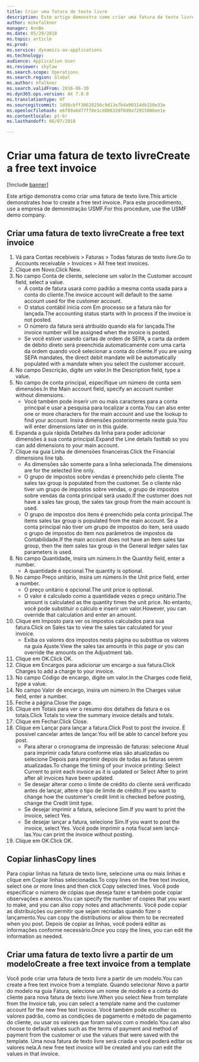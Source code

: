 ```yaml
--- 
title: Criar uma fatura de texto livre
description: Este artigo demonstra como criar uma fatura de texto livre.
author: mikefalkner
manager: AnnBe
ms.date: 05/29/2018
ms.topic: article
ms.prod: 
ms.service: dynamics-ax-applications
ms.technology: 
audience: Application User
ms.reviewer: shylaw
ms.search.scope: Operations
ms.search.region: Global
ms.author: mfalkner
ms.search.validFrom: 2016-06-30
ms.dyn365.ops.version: AX 7.0.0
ms.translationtype: HT
ms.sourcegitcommit: 1d98cbff30620256c9d13e7b4a90314db150e33e
ms.openlocfilehash: e6f89a6d77ff8e1cd88632df0d9a72915086ee1e
ms.contentlocale: pt-br
ms.lasthandoff: 08/07/2018

---
```


# <a name="create-a-free-text-invoice"></a><span data-ttu-id="f7379-103">Criar uma fatura de texto livre</span><span class="sxs-lookup"><span data-stu-id="f7379-103">Create a free text invoice</span></span>

[!include [banner](../includes/banner.md)]

<span data-ttu-id="f7379-104">Este artigo demonstra como criar uma fatura de texto livre.</span><span class="sxs-lookup"><span data-stu-id="f7379-104">This article demonstrates how to create a free text invoice.</span></span> <span data-ttu-id="f7379-105">Para este procedimento, use a empresa de demonstração USMF.</span><span class="sxs-lookup"><span data-stu-id="f7379-105">For this procedure, use the USMF demo company.</span></span>

## <a name="create-a-free-text-invoice"></a><span data-ttu-id="f7379-106">Criar uma fatura de texto livre</span><span class="sxs-lookup"><span data-stu-id="f7379-106">Create a free text invoice</span></span>

1. <span data-ttu-id="f7379-107">Vá para Contas recebíveis > Faturas > Todas faturas de texto livre.</span><span class="sxs-lookup"><span data-stu-id="f7379-107">Go to Accounts receivable > Invoices > All free text invoices.</span></span>
2. <span data-ttu-id="f7379-108">Clique em Novo.</span><span class="sxs-lookup"><span data-stu-id="f7379-108">Click New.</span></span>
3. <span data-ttu-id="f7379-109">No campo Conta de cliente, selecione um valor.</span><span class="sxs-lookup"><span data-stu-id="f7379-109">In the Customer account field, select a value.</span></span>
    * <span data-ttu-id="f7379-110">A conta de fatura usará como padrão a mesma conta usada para a conta do cliente.</span><span class="sxs-lookup"><span data-stu-id="f7379-110">The invoice account will default to the same account used for the customer account.</span></span>   
    * <span data-ttu-id="f7379-111">O status contábil inicia com Em processo se a fatura não for lançada.</span><span class="sxs-lookup"><span data-stu-id="f7379-111">The accounting status starts with In process if the invoice is not posted.</span></span>   
    * <span data-ttu-id="f7379-112">O número da fatura será atribuído quando ela for lançada.</span><span class="sxs-lookup"><span data-stu-id="f7379-112">The invoice number will be assigned when the invoice is posted.</span></span>  
    * <span data-ttu-id="f7379-113">Se você estiver usando cartas de ordem de SEPA, a carta da ordem de débito direto será preenchida automaticamente com uma carta da ordem quando você selecionar a conta do cliente.</span><span class="sxs-lookup"><span data-stu-id="f7379-113">If you are using SEPA mandates, the direct debit mandate will be automatically populated with a mandate when you select the customer account.</span></span>  
4. <span data-ttu-id="f7379-114">No campo Descrição, digite um valor.</span><span class="sxs-lookup"><span data-stu-id="f7379-114">In the Description field, type a value.</span></span>
5. <span data-ttu-id="f7379-115">No campo de conta principal, especifique um número de conta sem dimensões.</span><span class="sxs-lookup"><span data-stu-id="f7379-115">In the Main account field, specify an account number without dimensions.</span></span>
    * <span data-ttu-id="f7379-116">Você também pode inserir um ou mais caracteres para a conta principal e usar a pesquisa para localizar a conta.</span><span class="sxs-lookup"><span data-stu-id="f7379-116">You can also enter one or more characters for the main account and use the lookup to find your account.</span></span> <span data-ttu-id="f7379-117">Insira dimensões posteriormente neste guia.</span><span class="sxs-lookup"><span data-stu-id="f7379-117">You will enter dimensions later on in this guide.</span></span>  
6. <span data-ttu-id="f7379-118">Expanda a guia rápida Detalhes da linha para poder adicionar dimensões à sua conta principal.</span><span class="sxs-lookup"><span data-stu-id="f7379-118">Expand the Line details fasttab so you can add dimensions to your main account.</span></span>
7. <span data-ttu-id="f7379-119">Clique na guia Linha de dimensões financeiras.</span><span class="sxs-lookup"><span data-stu-id="f7379-119">Click the Financial dimensions line tab.</span></span>
    * <span data-ttu-id="f7379-120">As dimensões são somente para a linha selecionada.</span><span class="sxs-lookup"><span data-stu-id="f7379-120">The dimensions are for the selected line only.</span></span>    
    * <span data-ttu-id="f7379-121">O grupo de impostos sobre vendas é preenchido pelo cliente.</span><span class="sxs-lookup"><span data-stu-id="f7379-121">The sales tax group is populated from the customer.</span></span> <span data-ttu-id="f7379-122">Se o cliente não tiver um grupo de impostos sobre vendas, o grupo de impostos sobre vendas da conta principal será usado.</span><span class="sxs-lookup"><span data-stu-id="f7379-122">If the customer does not have a sales tax group, the sales tax group from the main account is used.</span></span>  
    * <span data-ttu-id="f7379-123">O grupo de impostos dos itens é preenchido pela conta principal.</span><span class="sxs-lookup"><span data-stu-id="f7379-123">The items sales tax group is populated from the main account.</span></span> <span data-ttu-id="f7379-124">Se a conta principal não tiver um grupo de impostos do item, será usado o grupo de impostos do item nos parâmetros de impostos da Contabilidade.</span><span class="sxs-lookup"><span data-stu-id="f7379-124">If the main account does not have an item sales tax group, then the item sales tax group in the General ledger sales tax parameters is used.</span></span>    
8. <span data-ttu-id="f7379-125">No campo Quantidade, insira um número.</span><span class="sxs-lookup"><span data-stu-id="f7379-125">In the Quantity field, enter a number.</span></span>
    * <span data-ttu-id="f7379-126">A quantidade é opcional.</span><span class="sxs-lookup"><span data-stu-id="f7379-126">The quantity is optional.</span></span>  
9. <span data-ttu-id="f7379-127">No campo Preço unitário, insira um número.</span><span class="sxs-lookup"><span data-stu-id="f7379-127">In the Unit price field, enter a number.</span></span>
    * <span data-ttu-id="f7379-128">O preço unitário é opcional.</span><span class="sxs-lookup"><span data-stu-id="f7379-128">The unit price is optional.</span></span>  
    * <span data-ttu-id="f7379-129">O valor é calculado como a quantidade vezes o preço unitário.</span><span class="sxs-lookup"><span data-stu-id="f7379-129">The amount is calculated as the quantity times the unit price.</span></span> <span data-ttu-id="f7379-130">No entanto, você pode substituir o cálculo e inserir um valor.</span><span class="sxs-lookup"><span data-stu-id="f7379-130">However, you can override that calculation and enter an amount.</span></span>  
10. <span data-ttu-id="f7379-131">Clique em Imposto para ver os impostos calculados para sua fatura.</span><span class="sxs-lookup"><span data-stu-id="f7379-131">Click on Sales tax to view the sales tax calculated for your invoice.</span></span>
    * <span data-ttu-id="f7379-132">Exiba os valores dos impostos nesta página ou substitua os valores na guia Ajuste.</span><span class="sxs-lookup"><span data-stu-id="f7379-132">View the sales tax amounts in this page or you can override the amounts on the Adjustment tab.</span></span>  
11. <span data-ttu-id="f7379-133">Clique em OK.</span><span class="sxs-lookup"><span data-stu-id="f7379-133">Click OK.</span></span>
12. <span data-ttu-id="f7379-134">Clique em Encargos para adicionar um encargo a sua fatura.</span><span class="sxs-lookup"><span data-stu-id="f7379-134">Click Charges to add a charge to your invoice.</span></span> 
13. <span data-ttu-id="f7379-135">No campo Código de encargo, digite um valor.</span><span class="sxs-lookup"><span data-stu-id="f7379-135">In the Charges code field, type a value.</span></span>
14. <span data-ttu-id="f7379-136">No campo Valor de encargo, insira um número.</span><span class="sxs-lookup"><span data-stu-id="f7379-136">In the Charges value field, enter a number.</span></span>
15. <span data-ttu-id="f7379-137">Feche a página.</span><span class="sxs-lookup"><span data-stu-id="f7379-137">Close the page.</span></span>
16. <span data-ttu-id="f7379-138">Clique em Totais para ver o resumo dos detalhes da fatura e os totais.</span><span class="sxs-lookup"><span data-stu-id="f7379-138">Click Totals to view the summary invoice details and totals.</span></span>
17. <span data-ttu-id="f7379-139">Clique em Fechar.</span><span class="sxs-lookup"><span data-stu-id="f7379-139">Click Close.</span></span>
18. <span data-ttu-id="f7379-140">Clique em Lançar para lançar a fatura.</span><span class="sxs-lookup"><span data-stu-id="f7379-140">Click Post to post the invoice.</span></span> <span data-ttu-id="f7379-141">É possível cancelar antes de lançar.</span><span class="sxs-lookup"><span data-stu-id="f7379-141">You will be able to cancel before you post.</span></span>
    * <span data-ttu-id="f7379-142">Para alterar o cronograma de impressão de faturas: selecione Atual para imprimir cada fatura conforme elas são atualizadas ou selecione Depois para imprimir depois de todas as faturas serem atualizadas.</span><span class="sxs-lookup"><span data-stu-id="f7379-142">To change the timing of your invoice printing:  Select Current to print each invoice as it is updated   or  Select After to print after all invoices have been updated.</span></span>  
    * <span data-ttu-id="f7379-143">Se desejar alterar como o limite de crédito do cliente será verificado antes de lançar, altere o tipo de limite de crédito.</span><span class="sxs-lookup"><span data-stu-id="f7379-143">If you want to change how the customer's credit limit is checked before posting, change the Credit limit type.</span></span>  
    * <span data-ttu-id="f7379-144">Se desejar imprimir a fatura, selecione Sim.</span><span class="sxs-lookup"><span data-stu-id="f7379-144">If you want to print the invoice, select Yes.</span></span>  
    * <span data-ttu-id="f7379-145">Se desejar lançar a fatura, selecione Sim.</span><span class="sxs-lookup"><span data-stu-id="f7379-145">If you want to post the invoice, select Yes.</span></span> <span data-ttu-id="f7379-146">Você pode imprimir a nota fiscal sem lançá-las.</span><span class="sxs-lookup"><span data-stu-id="f7379-146">You can print the invoice without posting.</span></span>  
19. <span data-ttu-id="f7379-147">Clique em OK.</span><span class="sxs-lookup"><span data-stu-id="f7379-147">Click OK.</span></span>

## <a name="copy-lines"></a><span data-ttu-id="f7379-148">Copiar linhas</span><span class="sxs-lookup"><span data-stu-id="f7379-148">Copy lines</span></span>
<span data-ttu-id="f7379-149">Para copiar linhas na fatura de texto livre, selecione uma ou mais linhas e clique em Copiar linhas selecionadas.</span><span class="sxs-lookup"><span data-stu-id="f7379-149">To copy lines on the free text invoice, select one or more lines and then click Copy selected lines.</span></span> <span data-ttu-id="f7379-150">Você pode especificar o número de cópias que deseja fazer e também pode copiar observações e anexos.</span><span class="sxs-lookup"><span data-stu-id="f7379-150">You can specify the number of copies that you want to make, and you can also copy notes and attachments.</span></span> <span data-ttu-id="f7379-151">Você pode copiar as distribuições ou permitir que sejam recriadas quando fizer o lançamento.</span><span class="sxs-lookup"><span data-stu-id="f7379-151">You can copy the distributions or allow them to be recreated when you post.</span></span> <span data-ttu-id="f7379-152">Depois de copiar as linhas, você poderá editar as informações conforme necessário.</span><span class="sxs-lookup"><span data-stu-id="f7379-152">Once you copy the lines, you can edit the information as needed.</span></span> 

## <a name="create-a-free-text-invoice-from-a-template"></a><span data-ttu-id="f7379-153">Criar uma fatura de texto livre a partir de um modelo</span><span class="sxs-lookup"><span data-stu-id="f7379-153">Create a free text invoice from a template</span></span>
<span data-ttu-id="f7379-154">Você pode criar uma fatura de texto livre a partir de um modelo.</span><span class="sxs-lookup"><span data-stu-id="f7379-154">You can create a free text invoice from a template.</span></span> <span data-ttu-id="f7379-155">Quando selecionar Novo a partir do modelo na guia Fatura, selecione um nome de modelo e a conta do cliente para nova fatura de texto livre.</span><span class="sxs-lookup"><span data-stu-id="f7379-155">When you select New from template from the Invoice tab, you can select a template name and the customer account for the new free text invoice.</span></span> <span data-ttu-id="f7379-156">Você também pode escolher os valores padrão, como as condições de pagamento e método de pagamento do cliente, ou usar os valores que foram salvos com o modelo.</span><span class="sxs-lookup"><span data-stu-id="f7379-156">You can also choose to default values such as the terms of payment and method of payment from the customer or use the values that were saved with the template.</span></span> <span data-ttu-id="f7379-157">Uma nova fatura de texto livre será criada e você poderá editar os valores nela.</span><span class="sxs-lookup"><span data-stu-id="f7379-157">A new free text invoice will be created and you can edit the values in that invoice.</span></span> 


